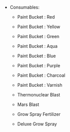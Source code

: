 - Consumables:
   - Paint Bucket : Red
   - Paint Bucket : Yellow
   - Paint Bucket : Green
   - Paint Bucket : Aqua
   - Paint Bucket : Blue
   - Paint Bucket : Purple
   - Paint Bucket : Charcoal
   - Paint Bucket : Varnish
   
   - Thermonuclear Blast
   - Mars Blast
   
   - Grow Spray Fertilizer
   - Deluxe Grow Spray
   

